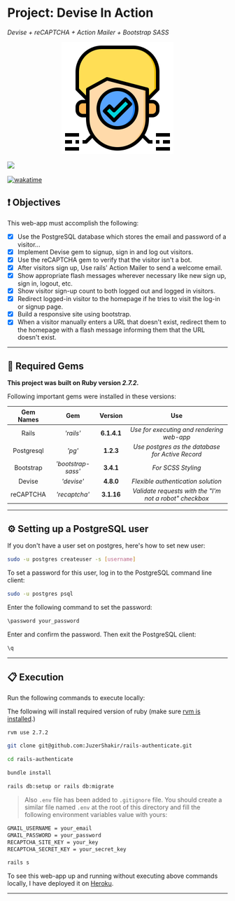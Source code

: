 # Project: Devise In Action

_Devise + reCAPTCHA + Action Mailer + Bootstrap SASS_

<div align="center">
  <img src="public/assets/project_logo.png" />
</div>

![](https://visitor-badge-reloaded.herokuapp.com/badge?page_id=juzershakir.rails-authenticate&color=000000&lcolor=000000&style=for-the-badge&logo=Github)

<a href="https://wakatime.com/@JuzerShakir/projects/rjmszkkjeo?start=2021-11-02" target="_blank"><img src="https://wakatime.com/badge/user/ccef187f-4308-4666-920d-d0a9a07d713a/project/cf27cce3-0e99-43d1-a469-74461e0e8c38.svg" alt="wakatime"></a>

## ❗ Objectives

This web-app must accomplish the following:

- [x] Use the PostgreSQL database which stores the email and password of a visitor...
- [x] Implement Devise gem to signup, sign in and log out visitors.
- [x] Use the reCAPTCHA gem to verify that the visitor isn't a bot.
- [x] After visitors sign up, Use rails' Action Mailer to send a welcome email.
- [x] Show appropriate flash messages wherever necessary like new sign up, sign in, logout, etc.
- [x] Show visitor sign-up count to both logged out and logged in visitors.
- [x] Redirect logged-in visitor to the homepage if he tries to visit the log-in or signup page.
- [x] Build a responsive site using bootstrap.
- [x] When a visitor manually enters a URL that doesn't exist, redirect them to the homepage with a flash message informing them that the URL doesn't exist.

---

## 💎 Required Gems

**This project was built on Ruby version _2.7.2_.**

Following important gems were installed in these versions:

| **Gem Names** |      **Gem**       | **Version** |                         **Use**                         |
| :-----------: | :----------------: | :---------: | :-----------------------------------------------------: |
|     Rails     |     _'rails'_      | **6.1.4.1** |        _Use for executing and rendering web-app_        |
|  Postgresql   |       _'pg'_       |  **1.2.3**  |    _Use postgres as the database for Active Record_     |
|   Bootstrap   | _'bootstrap-sass'_ |  **3.4.1**  |                   _For SCSS Styling_                    |
|    Devise     |     _'devise'_     |  **4.8.0**  |           _Flexible authentication solution_            |
|   reCAPTCHA   |   _'recaptcha'_    | **3.1.16**  | _Validate requests with the "I'm not a robot" checkbox_ |

---

## ⚙️ Setting up a PostgreSQL user

If you don't have a user set on postgres, here's how to set new user:

```bash
sudo -u postgres createuser -s [username]
```

To set a password for this user, log in to the PostgreSQL command line client:

```bash
sudo -u postgres psql
```

Enter the following command to set the password:

```bash
\password your_password
```

Enter and confirm the password. Then exit the PostgreSQL client:

```bash
\q
```

---

## 📋 Execution

Run the following commands to execute locally:

The following will install required version of ruby (make sure [rvm is installed](https://rvm.io/rvm/install).)

```bash
rvm use 2.7.2
```

```bash
git clone git@github.com:JuzerShakir/rails-authenticate.git
```

```bash
cd rails-authenticate
```

```bash
bundle install
```

```bash
rails db:setup or rails db:migrate
```

> Also `.env` file has been added to `.gitignore` file. You should create a similar file named `.env` at the root of this directory and fill the following environment variables value with yours:

```
GMAIL_USERNAME = your_email
GMAIL_PASSWORD = your_password
RECAPTCHA_SITE_KEY = your_key
RECAPTCHA_SECRET_KEY = your_secret_key
```

```bash
rails s
```

To see this web-app up and running without executing above commands locally,
I have deployed it on [Heroku](https://rails-authenticate.herokuapp.com/).

---
